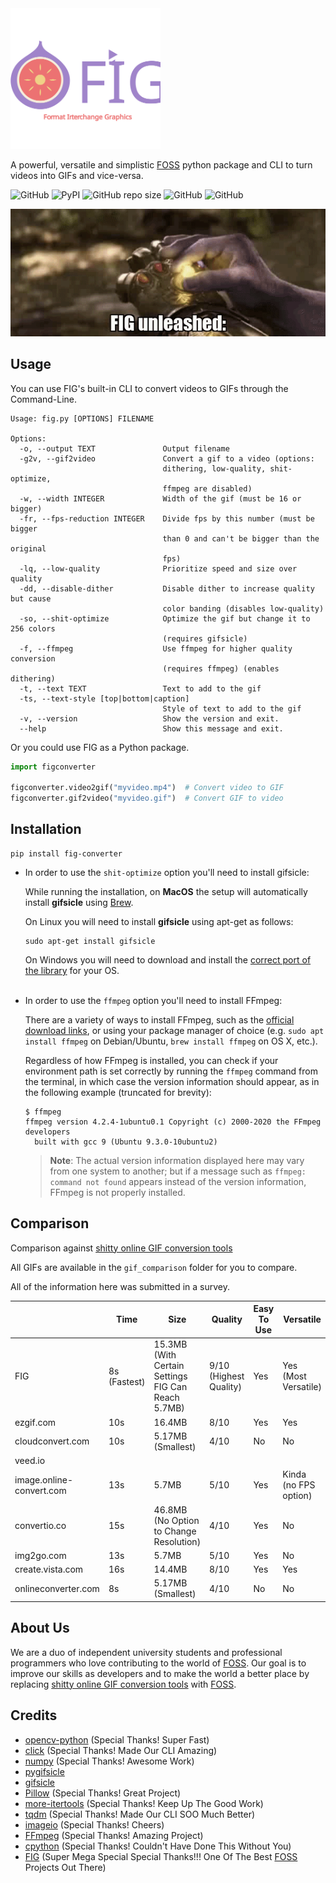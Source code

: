<img src="https://raw.githubusercontent.com/dropletOrg/FIG/main/logo/logo_with_more_text.svg" width=240>

A powerful, versatile and simplistic [FOSS](https://en.wikipedia.org/wiki/Free_and_open-source_software) python package and CLI to turn videos into GIFs and vice-versa.

![GitHub](https://img.shields.io/github/license/dropletOrg/FIG)
![PyPI](https://img.shields.io/pypi/v/fig-converter)
![GitHub repo size](https://img.shields.io/github/repo-size/dropletOrg/FIG)
![GitHub](https://img.shields.io/badge/-WORKING_2019!!!-97CA00?logo=Checkmarx&logoColor=white)
![GitHub](https://img.shields.io/badge/-NOT_CLICKBAIT!!!-cc3300?logo=radar&logoColor=white)

<img src="https://raw.githubusercontent.com/dropletOrg/FIG/main/README-data/unleash.gif"/>

## Usage
You can use FIG's built-in CLI to convert videos to GIFs through the Command-Line.

```
Usage: fig.py [OPTIONS] FILENAME                                              
                                                                              
Options:                                                                      
  -o, --output TEXT               Output filename                             
  -g2v, --gif2video               Convert a gif to a video (options:          
                                  dithering, low-quality, shit-optimize,      
                                  ffmpeg are disabled)                        
  -w, --width INTEGER             Width of the gif (must be 16 or bigger)     
  -fr, --fps-reduction INTEGER    Divide fps by this number (must be bigger   
                                  than 0 and can't be bigger than the original
                                  fps)                                        
  -lq, --low-quality              Prioritize speed and size over quality      
  -dd, --disable-dither           Disable dither to increase quality but cause
                                  color banding (disables low-quality)        
  -so, --shit-optimize            Optimize the gif but change it to 256 colors
                                  (requires gifsicle)                         
  -f, --ffmpeg                    Use ffmpeg for higher quality conversion    
                                  (requires ffmpeg) (enables dithering)       
  -t, --text TEXT                 Text to add to the gif                      
  -ts, --text-style [top|bottom|caption]                                      
                                  Style of text to add to the gif
  -v, --version                   Show the version and exit.
  --help                          Show this message and exit.
```
Or you could use FIG as a Python package.

```python
import figconverter

figconverter.video2gif("myvideo.mp4")  # Convert video to GIF
figconverter.gif2video("myvideo.gif")  # Convert GIF to video
```

## Installation
```shell
pip install fig-converter
```
 - In order to use the ``shit-optimize`` option you'll need to install gifsicle:

    While running the installation, on **MacOS** the setup will automatically install **gifsicle** using [Brew](https://brew.sh/).
    
    On Linux you will need to install **gifsicle** using apt-get as follows:
    ```shell
    sudo apt-get install gifsicle
    ```
    On Windows you will need to download and install the [correct port of the library](https://eternallybored.org/misc/gifsicle/) for your OS.
    <br><br>
 - In order to use the ``ffmpeg`` option you'll need to install FFmpeg:
    
    There are a variety of ways to install FFmpeg, such as the [official download links](https://ffmpeg.org/download.html), or using your package manager of choice (e.g. `sudo apt install ffmpeg` on Debian/Ubuntu, `brew install ffmpeg` on OS X, etc.).

    Regardless of how FFmpeg is installed, you can check if your environment path is set correctly by running the `ffmpeg` command from the terminal, in which case the version information should appear, as in the following example (truncated for brevity):
    
    ```
    $ ffmpeg
    ffmpeg version 4.2.4-1ubuntu0.1 Copyright (c) 2000-2020 the FFmpeg developers
      built with gcc 9 (Ubuntu 9.3.0-10ubuntu2)
    ```
    
    > **Note**: The actual version information displayed here may vary from one system to another; but if a message such as `ffmpeg: command not found` appears instead of the version information, FFmpeg is not properly installed.
 
## Comparison
Comparison against [shitty online GIF conversion tools](https://www.onlineconverter.com/)

All GIFs are available in the ``gif_comparison`` folder for you to compare.

All of the information here was submitted in a survey.

|                          | Time         | Size                                               | Quality                | Easy To Use | Versatile             | Ads | Worked            |
|--------------------------|--------------|----------------------------------------------------|------------------------|-------------|-----------------------|-----|-------------------|
| FIG                      | 8s (Fastest) | 15.3MB (With Certain Settings FIG Can Reach 5.7MB) | 9/10 (Highest Quality) | Yes         | Yes (Most Versatile)  | 0   | Yes (Most Worked) |
| ezgif.com                | 10s          | 16.4MB                                             | 8/10                   | Yes         | Yes                   | 4   | Yes               |
| cloudconvert.com         | 10s          | 5.17MB (Smallest)                                  | 4/10                   | No          | No                    | 0   | Yes               |
| veed.io                  |              |                                                    |                        |             |                       | 0   | No                |
| image.online-convert.com | 13s          | 5.7MB                                              | 5/10                   | Yes         | Kinda (no FPS option) | 3   | Yes               |
| convertio.co             | 15s          | 46.8MB (No Option to Change Resolution)            | 4/10                   | Yes         | No                    | 2   | Yes               |
| img2go.com               | 13s          | 5.7MB                                              | 5/10                   | Yes         | No                    | 2   | Yes               |
| create.vista.com         | 16s          | 14.4MB                                             | 8/10                   | Yes         | Yes                   | 0   | Yes               |
| onlineconverter.com      | 8s           | 5.17MB (Smallest)                                  | 4/10                   | No          | No                    | 3   | Yes               |  

## About Us
We are a duo of independent university students and professional programmers who love contributing to the world of [FOSS](https://en.wikipedia.org/wiki/Free_and_open-source_software). 
Our goal is to improve our skills as developers and to make the world a better place by replacing [shitty online GIF conversion tools](https://www.onlineconverter.com/) with [FOSS](https://en.wikipedia.org/wiki/Free_and_open-source_software).

## Credits
- [opencv-python](https://github.com/opencv/opencv-python) (Special Thanks! Super Fast)
- [click](https://github.com/pallets/click) (Special Thanks! Made Our CLI Amazing)
- [numpy](https://github.com/numpy/numpy) (Special Thanks! Awesome Work)
- [pygifsicle](https://github.com/LucaCappelletti94/pygifsicle)
- [gifsicle](https://github.com/kohler/gifsicle)
- [Pillow](https://github.com/python-pillow/Pillow) (Special Thanks! Great Project)
- [more-itertools](https://github.com/more-itertools/more-itertools) (Special Thanks! Keep Up The Good Work)
- [tqdm](https://github.com/tqdm/tqdm) (Special Thanks! Made Our CLI SOO Much Better)
- [imageio](https://github.com/imageio/imageio) (Special Thanks! Cheers)
- [FFmpeg](https://github.com/FFmpeg/FFmpeg) (Special Thanks! Amazing Project)
- [cpython](https://github.com/python/cpython) (Special Thanks! Couldn't Have Done This Without You)
- [FIG](https://github.com/dropletOrg/FIG) (Super Mega Special Special Thanks!!! One Of The Best [FOSS](https://en.wikipedia.org/wiki/Free_and_open-source_software) Projects Out There)
  
